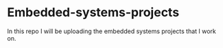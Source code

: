 # Embedded-systems-projects
In this repo I will be uploading the embedded systems projects that I work on.
